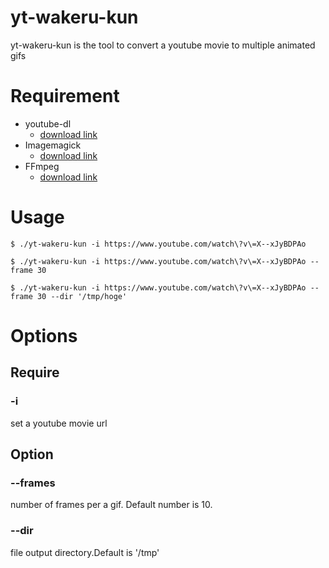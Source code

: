 # yt-wakeru-kun
yt-wakeru-kun is the tool to convert a youtube movie to multiple animated gifs

# Requirement
- youtube-dl
  - [download link](https://rg3.github.io/youtube-dl/download.html)
- Imagemagick
  - [download link](http://www.imagemagick.org/script/binary-releases.php)
- FFmpeg
  - [download link](https://ffmpeg.org/download.html)

# Usage

```
$ ./yt-wakeru-kun -i https://www.youtube.com/watch\?v\=X--xJyBDPAo
```

```
$ ./yt-wakeru-kun -i https://www.youtube.com/watch\?v\=X--xJyBDPAo --frame 30
```

```
$ ./yt-wakeru-kun -i https://www.youtube.com/watch\?v\=X--xJyBDPAo --frame 30 --dir '/tmp/hoge'
```

# Options

## Require

### -i
set a youtube movie url

## Option

### --frames
number of frames per a gif. Default number is 10.

### --dir
file output directory.Default is '/tmp'